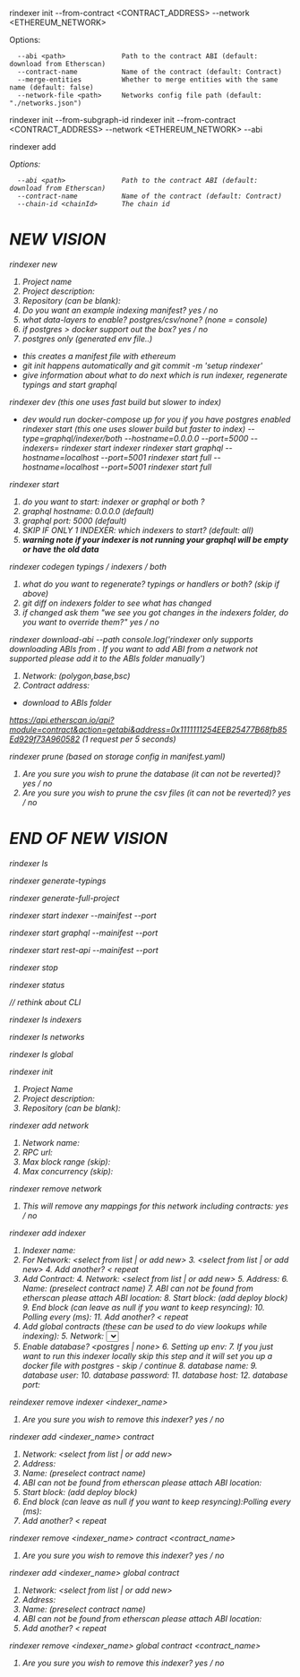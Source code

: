 rindexer init --from-contract <CONTRACT_ADDRESS> --network <ETHEREUM_NETWORK>

Options:

      --abi <path>              Path to the contract ABI (default: download from Etherscan)
      --contract-name           Name of the contract (default: Contract)
      --merge-entities          Whether to merge entities with the same name (default: false)
      --network-file <path>     Networks config file path (default: "./networks.json")

rindexer init --from-subgraph-id <id>
rindexer init --from-contract <CONTRACT_ADDRESS> --network <ETHEREUM_NETWORK> --abi <FILE>

rindexer add <address>

Options:

      --abi <path>              Path to the contract ABI (default: download from Etherscan)
      --contract-name           Name of the contract (default: Contract)
      --chain-id <chainId>      The chain id

# NEW VISION

rindexer new 
1. Project name 
2. Project description:
3. Repository (can be blank):
4. Do you want an example indexing manifest? yes / no
5. what data-layers to enable? postgres/csv/none? <list> (none = console)
6. if postgres > docker support out the box? yes / no
7. postgres only (generated env file..)
- this creates a manifest file with ethereum 
- git init happens automatically and git commit -m 'setup rindexer'
- give information about what to do next which is run indexer, regenerate typings and start graphql

rindexer dev (this one uses fast build but slower to index)
- dev would run docker-compose up for you if you have postgres enabled
rindexer start (this one uses slower build but faster to index) 
--type=graphql/indexer/both --hostname=0.0.0.0 --port=5000 --indexers=<list>
rindexer start indexer
rindexer start graphql --hostname=localhost --port=5001
rindexer start full --hostname=localhost --port=5001
rindexer start full

rindexer start
1. do you want to start: indexer or graphql or both ?
2. graphql hostname: 0.0.0.0 (default)
3. graphql port: 5000 (default)
4. SKIP IF ONLY 1 INDEXER: which indexers to start? <list> (default: all)
5. **warning note if your indexer is not running your graphql will be empty or have the old data**

rindexer codegen typings / indexers / both
1. what do you want to regenerate? typings or handlers or both? (skip if above)
2. git diff on indexers folder to see what has changed
3. if changed ask them "we see you got changes in the indexers folder, do you want to override them?" yes / no

rindexer download-abi --path <path>
console.log('rindexer only supports downloading ABIs from <list>. If you want to add ABI from a network not supported please add it to the ABIs folder manually')
1. Network: <list> (polygon,base,bsc)
2. Contract address: <insert>
- download to ABIs folder

https://api.etherscan.io/api?module=contract&action=getabi&address=0x1111111254EEB25477B68fb85Ed929f73A960582 
(1 request per 5 seconds)

rindexer prune (based on storage config in manifest.yaml)
1. Are you sure you wish to prune the database (it can not be reverted)? yes / no
2. Are you sure you wish to prune the csv files (it can not be reverted)? yes / no

# END OF NEW VISION

rindexer ls

rindexer generate-typings

rindexer generate-full-project

rindexer start indexer --mainifest <path> --port <port>

rindexer start graphql --mainifest <path> --port <port>

rindexer start rest-api --mainifest <path> --port <port>

rindexer stop <name>

rindexer status <name>

// rethink about CLI 

rindexer ls indexers

rindexer ls networks

rindexer ls global

rindexer init 
1. Project Name
1. Project description: 
2. Repository (can be blank):

rindexer add network 
1. Network name:
2. RPC url:
3. Max block range (skip): 
4. Max concurrency (skip):

rindexer remove network <network>
1. This will remove any mappings for this network including contracts: yes / no

rindexer add indexer
1. Indexer name:
2. For Network: <select from list | or add new>
   3. <select from list | or add new>
   4. Add another? < repeat
3. Add Contract:
   4. Network: <select from list | or add new>
   5. Address: 
   6. Name: (preselect contract name)
   7. ABI can not be found from etherscan please attach ABI location: 
   8. Start block: (add deploy block)
   9. End block (can leave as null if you want to keep resyncing): 
   10. Polling every (ms): <block time>
   11. Add another? < repeat
4. Add global contracts (these can be used to do view lookups while indexing):
   5. Network: <select from list>
   6. Address:
   7. Name: (preselect contract name)
   8. ABI can not be found from etherscan please attach ABI location:
   9. Add another? repeat
5. Enable database? <postgres | none>
   6. Setting up env:
      7. If you just want to run this indexer locally skip this step and it will set you up a docker file with postgres - skip / continue
      8. database name:
      9. database user:
      10. database password:
      11. database host:
      12. database port: 

reindexer remove indexer <indexer_name>
1. Are you sure you wish to remove this indexer? yes / no

rindexer add <indexer_name> contract
1. Network: <select from list | or add new>
2. Address:
3. Name: (preselect contract name)
4. ABI can not be found from etherscan please attach ABI location:
5. Start block: (add deploy block)
6. End block (can leave as null if you want to keep resyncing):Polling every (ms): <block time>
7. Add another? < repeat

rindexer remove <indexer_name> contract <contract_name>
1. Are you sure you wish to remove this indexer? yes / no

rindexer add <indexer_name> global contract
1. Network: <select from list | or add new>
2. Address:
3. Name: (preselect contract name)
4. ABI can not be found from etherscan please attach ABI location:
5. Add another? < repeat

rindexer remove <indexer_name> global contract <contract_name>
1. Are you sure you wish to remove this indexer? yes / no
